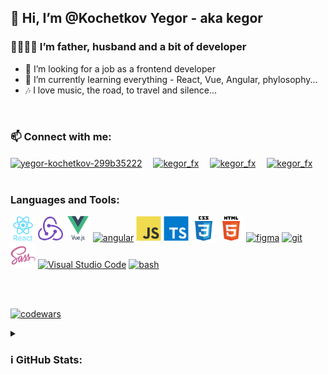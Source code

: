<h2>👋 Hi, I’m @Kochetkov Yegor - aka kegor</h2>

<h3>👨‍👩‍👧‍👦 I’m father, husband and a bit of developer</h3>
<ul>
  <li>👀 I’m looking for a job as a frontend developer
  <li>🌱 I’m currently learning everything - React, Vue, Angular, phylosophy...
  <li>🎶 I love music, the road, to travel and silence...
</ul>
<br />
<h3 align="left">📫 Connect with me:</h3>

<a href="https://linkedin.com/in/yegor-kochetkov-299b35222" target="blank"><img align="center" src="https://raw.githubusercontent.com/rahuldkjain/github-profile-readme-generator/master/src/images/icons/Social/linked-in-alt.svg" alt="yegor-kochetkov-299b35222" height="40" /></a>&emsp;
<a href="https://t.me/kegor_fx" target="blank"><img align="center" src="https://user-images.githubusercontent.com/25146954/186000136-6ae16ed9-9bf5-4345-9d22-cdb22428b506.png" alt="kegor_fx" height="40" /></a>&emsp;
<a href="https://join.skype.com/invite/b8VJxHepwaNo" target="blank"><img align="center" src="https://user-images.githubusercontent.com/25146954/186002526-0ca1ffc4-acaf-48ef-93f0-9c2587de0819.png" alt="kegor_fx" height="45" /></a>&emsp;
<a href="https://fb.com/kegor.fx" target="blank"><img align="center" src="https://raw.githubusercontent.com/rahuldkjain/github-profile-readme-generator/master/src/images/icons/Social/facebook.svg" alt="kegor_fx" height="40" /></a>
<br />
<br />
<h3 align="left">Languages and Tools:</h3>
<p align="left">
<a href="https://reactjs.org/" target="_blank" rel="noreferrer"><img src="https://raw.githubusercontent.com/devicons/devicon/master/icons/react/react-original-wordmark.svg" alt="react" width="40" height="40"/></a>
<a href="https://redux.js.org" target="_blank" rel="noreferrer"><img src="https://raw.githubusercontent.com/devicons/devicon/master/icons/redux/redux-original.svg" alt="redux" width="40" height="40"/></a>
<a href="https://vuejs.org/" target="_blank" rel="noreferrer"><img src="https://raw.githubusercontent.com/devicons/devicon/master/icons/vuejs/vuejs-original-wordmark.svg" alt="vuejs" width="40" height="40"/></a>
<a href="https://angular.io" target="_blank" rel="noreferrer"><img src="https://angular.io/assets/images/logos/angular/angular.svg" alt="angular" width="40" height="40"/></a>
<a href="https://developer.mozilla.org/en-US/docs/Web/JavaScript" target="_blank" rel="noreferrer"><img src="https://raw.githubusercontent.com/devicons/devicon/master/icons/javascript/javascript-original.svg" alt="javascript" width="40" height="40"/></a>
<a href="https://www.typescriptlang.org/" target="_blank" rel="noreferrer"><img src="https://raw.githubusercontent.com/devicons/devicon/master/icons/typescript/typescript-original.svg" alt="typescript" width="40" height="40"/></a>
<a href="https://www.w3schools.com/css/" target="_blank" rel="noreferrer"><img src="https://raw.githubusercontent.com/devicons/devicon/master/icons/css3/css3-original-wordmark.svg" alt="css3" width="40" height="40"/></a>
<a href="https://www.w3.org/html/" target="_blank" rel="noreferrer"><img src="https://raw.githubusercontent.com/devicons/devicon/master/icons/html5/html5-original-wordmark.svg" alt="html5" width="40" height="40"/></a>
<a href="https://www.figma.com/" target="_blank" rel="noreferrer"><img src="https://www.vectorlogo.zone/logos/figma/figma-icon.svg" alt="figma" width="40" height="40"/></a>
<a href="https://git-scm.com/" target="_blank" rel="noreferrer"><img src="https://www.vectorlogo.zone/logos/git-scm/git-scm-icon.svg" alt="git" width="40" height="40"/></a>
<a href="https://sass-lang.com" target="_blank" rel="noreferrer"><img src="https://raw.githubusercontent.com/devicons/devicon/master/icons/sass/sass-original.svg" alt="sass" width="40" height="40"/></a>
<a href="https://code.visualstudio.com/" target="_blank" rel="noreferrer"><img src="https://cdn.jsdelivr.net/gh/devicons/devicon/icons/vscode/vscode-original.svg" alt="Visual Studio Code" width="40" height="40"/></a>
<a href="https://www.gnu.org/software/bash/" target="_blank" rel="noreferrer"><img src="https://www.vectorlogo.zone/logos/gnu_bash/gnu_bash-icon.svg" alt="bash" width="40" height="40"/></a>
</p>
<br />
<br />

[![codewars](https://www.codewars.com/users/kegor/badges/large)](https://www.codewars.com/users/kegor)

<details>
<summary>
<h3>ℹ️ GitHub Stats:</h3>
</summary>
<p align="left"> <a href="https://github.com/ryo-ma/github-profile-trophy"><img src="https://github-profile-trophy.vercel.app/?username=yegorkochetkov" alt="yegorkochetkov" /></a> </p>
<p>&nbsp;<img align="center" src="https://github-readme-stats.vercel.app/api?username=yegorkochetkov&show_icons=true&locale=en" alt="yegorkochetkov" /></p>
<p><img align="center" src="https://github-readme-streak-stats.herokuapp.com/?user=yegorkochetkov&" alt="yegorkochetkov" /></p>
<p><img align="left" src="https://github-readme-stats.vercel.app/api/top-langs?username=yegorkochetkov&show_icons=true&locale=en&layout=compact" alt="yegorkochetkov" /></p>
</details>

<!---
YegorKochetkov/YegorKochetkov is a ✨ special ✨ repository because its `README.md` (this file) appears on your GitHub profile.
You can click the Preview link to take a look at your changes.
--->
